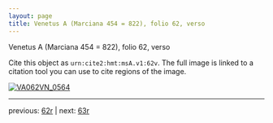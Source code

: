 ```yaml
---
layout: page
title: Venetus A (Marciana 454 = 822), folio 62, verso
---
```


Venetus A (Marciana 454 = 822), folio 62, verso

Cite this object as `urn:cite2:hmt:msA.v1:62v`.  The full image is linked to a citation tool you can use to cite regions of the image.

[![VA062VN_0564](http://www.homermultitext.org/iipsrv?IIIF=/project/homer/pyramidal/deepzoom/hmt/vaimg/2017a/VA062VN_0564.tif/full/800,/0/default.jpg)](http://www.homermultitext.org/ict2/?urn=urn:cite2:hmt:vaimg.2017a:VA062VN_0564) 

---

previous:  [62r](../62r/) | next: [63r](../63r/)